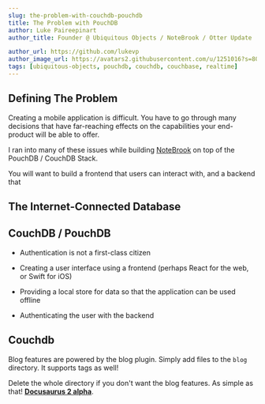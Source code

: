 ```yaml
---
slug: the-problem-with-couchdb-pouchdb
title: The Problem with PouchDB
author: Luke Paireepinart
author_title: Founder @ Ubiquitous Objects / NoteBrook / Otter Update | MS in CS | Fur Parent

author_url: https://github.com/lukevp
author_image_url: https://avatars2.githubusercontent.com/u/1251016?s=800&u=99c00372dad25577aa739992164ae7ce9f66d509&v=4
tags: [ubiquitous-objects, pouchdb, couchdb, couchbase, realtime]
---
```


## Defining The Problem

Creating a mobile application is difficult. You have to go through many decisions that have far-reaching effects on the capabilities your end-product will be able to offer.

I ran into many of these issues while building [NoteBrook](https://notebrook.com) on top of the PouchDB / CouchDB Stack.

<!--truncate-->

You will want to build a frontend that users can interact with, and a backend that

## The Internet-Connected Database

## CouchDB / PouchDB

- Authentication is not a first-class citizen

- Creating a user interface using a frontend (perhaps React for the web, or Swift for iOS)
- Providing a local store for data so that the application can be used offline
- Authenticating the user with the backend

## Couchdb

Blog features are powered by the blog plugin. Simply add files to the `blog` directory. It supports tags as well!

Delete the whole directory if you don't want the blog features. As simple as that!
[**Docusaurus 2 alpha**](https://v2.docusaurus.io/).
